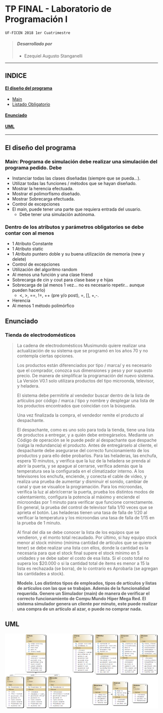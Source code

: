 # TP FINAL - Laboratorio de Programación I
    UF-FICEN 2018 1er Cuatrimestre
> ##### Desarrollado por
> -   Ezequiel Augusto Stanganelli
---

## INDICE
#### [El diseño del programa](#el-diseño-del-programa)
* [Main](#main-programa-de-simulación-debe-realizar-una-simulación-del-programa-pedido-debe)
* [Listado Obligatorio](#dentro-de-los-atributos-y-parámetros-obligatorios-se-debe-contar-con-al-menos)
#### [Enunciado](#enunciado)
#### [UML](#uml)

---
## El diseño del programa
### Main: Programa de simulación debe realizar una simulación del programa pedido. Debe
* Instanciar todas las clases diseñadas (siempre que se pueda…).
* Utilizar todas las funciones / métodos que se hayan diseñado.
* Mostrar la herencia efectuada.
* Mostrar el polimorfismo diseñado.
* Mostrar Sobrecarga efectuada.
* Control de excepciones
* El main, puede tener una parte que requiera entrada del usuario.
    * Debe tener una simulación autónoma.

### Dentro de los atributos y parámetros obligatorios se debe contar con al menos
* 1 Atributo Constante
* 1 Atributo static
* 1 Atributo puntero doble y su buena utilización de memoria (new y delete)
* Control de excepciones
* Utilización del algoritmo random
* Al menos una función y una clase friend
* Sobrecarga de cin y cout para clase base y e hijas
* Sobrecarga de (al menos 1 vez… no es necesario repetir… aunque pueden hacerlo)
    * <, >, ==, !=, ++ (pre y/o post), =, [], +,-.
* Herencia
* Al menos 1 método polimórfico

## Enunciado
### Tienda de electrodomésticos 
> La cadena de electrodomésticos Musimundo quiere realizar una actualización de su sistema que se programó en los años 70 y no contempla ciertas opciones.
> 
> Los productos están diferenciados por tipo / marca/ y es necesario que el comprador, conozca sus dimensiones y peso y por supuesto precio. De manera de simplificar la programación del nuevo sistema. La Versión V0.1 solo utilizara productos del tipo microonda, televisor, y heladera.
> 
> El sistema debe permitirle al vendedor buscar dentro de la lista de artículos por código / marca / tipo y nombre y desplegar una lista de los productos encontrados que coincidan con la búsqueda.
> 
> Una vez finalizada la compra, el vendedor remite el producto al
> despachante.
> 
> El despachante, como es uno solo para toda la tienda, tiene una lista de productos a entregar, y a quién debe entregárselos. Mediante un Código de operación se le puede pedir al despachante que despache (valga la redundancia) el producto. Antes de entregárselo al cliente, el despachante debe asegurarse del correcto
> funcionamiento de los productos y para ello debe probarlos. Para las heladeras, las enchufa, espera 10 minutos, y verifica que la luz de la heladera se prenda al abrir la puerta, y se apague al cerrarse, verifica además que la temperatura sea la configurada en el climatizador interno. A los televisores los enchufa, enciende, y conecta el cable de video, y realiza una prueba de aumentar y disminuir el sonido, cambiar de canal y que se visualice la programación. Para los microondas, verifica la luz al abrir/cerrar la puerta, prueba los distintos modos de calentamiento, configura la potencia al máximo y enciende el microondas por 1 minuto para verificar que funcione correctamente. En general, la prueba del control de televisor falla 1/10 veces que se aprieta el botón. Las heladeras tienen una tasa de falla de 1/20 al verificar la temperatura y los microondas una tasa de falla de 1/15 en la prueba de 1 minuto.
> 
> Al final del día se debe conocer la lista de los equipos que se vendieron, y el monto total recaudado. Por último, si hay equipo stock menor al stock mínimo (mínima cantidad de artículos que se quiere tener) se debe realizar una lista con ellos, donde la cantidad es la necesaria para que el stock final supere el stock mínimo en
> 5 unidades y se debe saber el costo de esa lista. Si el costo total no supera los $20.000 o si la cantidad total de ítems es menor a 15 la lista es rechazada (se borra), de lo contrario es Aprobarla (se agregan las cantidades a stock).
> 
> **Modele. Los distintos tipos de empleados, tipos de artículos y listas de artículos con las que se trabajan. Además de la funcionalidad requerida. Genere un Simulador (main) de manera de verificar el correcto funcionamiento de Compu Mundo Hiper Mega Red. El sistema simulador genera un cliente por minuto, este puede realizar una compra de un artículo al azar, o puede no comprar nada.**

## UML
![UML]([%20UML%20]%20TP%20Final.png)
